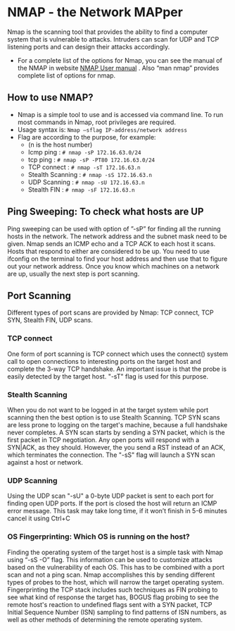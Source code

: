 # NMAP - the Network MAPper

Nmap is the scanning tool that provides the ability to find a computer system that is vulnerable to attacks. Intruders can scan for UDP and TCP listening ports and can design their attacks accordingly.

- For a complete list of the options for Nmap, you can see the manual of the NMAP in website [NMAP User manual](http://www.insecure.org/nmap) . Also “man nmap” provides complete list of options for nmap.

## How to use NMAP?

- Nmap is a simple tool to use and is accessed via command line. To run most commands in Nmap, root privileges are required.
- Usage syntax is: `Nmap –sflag IP-address/network address`
- Flag are according to the purpose, for example:
  - (n is the host number)
  - Icmp ping : `# nmap -sP 172.16.63.0/24`
  - tcp ping : `# nmap -sP -PT80 172.16.63.0/24`
  - TCP connect : `# nmap -sT 172.16.63.n`
  - Stealth Scanning : `# nmap -sS 172.16.63.n`
  - UDP Scanning : `# nmap -sU 172.16.63.n`
  - Stealth FIN : `# nmap -sF 172.16.63.n`

## Ping Sweeping: To check what hosts are UP

Ping sweeping can be used with option of ”-sP” for finding all the running hosts in the network. The network address and the subnet mask need to be given. Nmap sends an ICMP echo and a TCP ACK to each host it scans. Hosts that respond to either are considered to be up. 
You need to use ifconfig on the terminal to find your host address and then use that to figure out your network address. Once you know which machines on a network are up, usually the next step is port scanning.

## Port Scanning

Different types of port scans are provided by Nmap: TCP connect, TCP SYN, Stealth FIN, UDP scans.

### TCP connect

One form of port scanning is TCP connect which uses the connect() system call to open connections to interesting ports on the target host and complete the 3-way TCP handshake. An important issue is that the probe is easily detected by the target host. "-sT" flag is used for this purpose.

### Stealth Scanning

When you do not want to be logged in at the target system while port scanning then the best option is to use Stealth Scanning. TCP SYN scans are less prone to logging on the target's machine, because a full handshake never completes. A SYN scan starts by sending a SYN packet, which is the first packet in TCP negotiation. Any open ports will respond with a SYN|ACK, as they should. However, the you send a RST instead of an ACK, which terminates the connection. The "-sS" flag will launch a SYN scan against a host or network. 

### UDP Scanning

Using the UDP scan "-sU" a 0-byte UDP packet is sent to each port for finding open UDP ports. If the port is closed the host will return an ICMP error message. This task may take long time, if it won’t finish in 5-6 minutes cancel it using Ctrl+C

### OS Fingerprinting: Which OS is running on the host?

Finding the operating system of the target host is a simple task with Nmap using “-sS -O” flag. This information can be used to customize attacks based on the vulnerability of each OS. This has to be combined with a port scan and not a ping scan. Nmap accomplishes this by sending different types of probes to the host, which will narrow the target operating system. Fingerprinting the TCP stack includes such techniques as FIN probing to see what kind of response the target has, BOGUS flag probing to see the remote host's reaction to undefined flags sent with a SYN packet, TCP Initial Sequence Number (ISN) sampling to find patterns of ISN numbers, as well as other methods of determining the remote operating system.